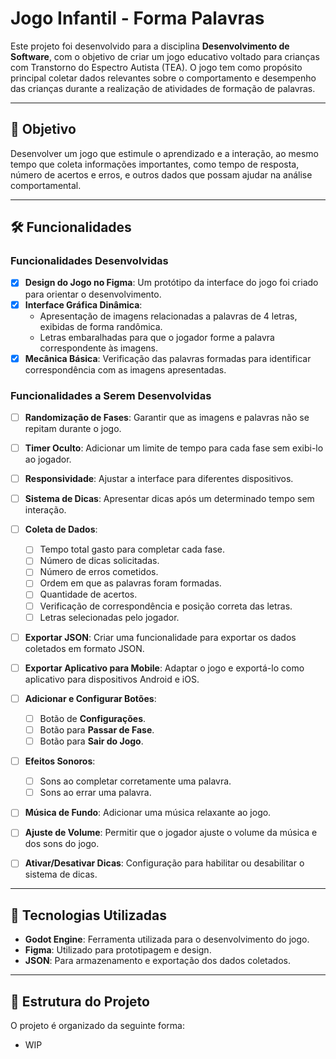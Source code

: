 # Jogo Infantil - Forma Palavras

Este projeto foi desenvolvido para a disciplina **Desenvolvimento de Software**, com o objetivo de criar um jogo educativo voltado para crianças com Transtorno do Espectro Autista (TEA). O jogo tem como propósito principal coletar dados relevantes sobre o comportamento e desempenho das crianças durante a realização de atividades de formação de palavras.

---

## 🎯 Objetivo

Desenvolver um jogo que estimule o aprendizado e a interação, ao mesmo tempo que coleta informações importantes, como tempo de resposta, número de acertos e erros, e outros dados que possam ajudar na análise comportamental.

---

## 🛠️ Funcionalidades

### Funcionalidades Desenvolvidas
- [x] **Design do Jogo no Figma**: Um protótipo da interface do jogo foi criado para orientar o desenvolvimento.
- [x] **Interface Gráfica Dinâmica**: 
  - Apresentação de imagens relacionadas a palavras de 4 letras, exibidas de forma randômica.
  - Letras embaralhadas para que o jogador forme a palavra correspondente às imagens.
- [x] **Mecânica Básica**: Verificação das palavras formadas para identificar correspondência com as imagens apresentadas.

### Funcionalidades a Serem Desenvolvidas
- [ ] **Randomização de Fases**: Garantir que as imagens e palavras não se repitam durante o jogo.
- [ ] **Timer Oculto**: Adicionar um limite de tempo para cada fase sem exibi-lo ao jogador.
- [ ] **Responsividade**: Ajustar a interface para diferentes dispositivos.
- [ ] **Sistema de Dicas**: Apresentar dicas após um determinado tempo sem interação.
- [ ] **Coleta de Dados**:
  - [ ] Tempo total gasto para completar cada fase.
  - [ ] Número de dicas solicitadas.
  - [ ] Número de erros cometidos.
  - [ ] Ordem em que as palavras foram formadas.
  - [ ] Quantidade de acertos.
  - [ ] Verificação de correspondência e posição correta das letras.
  - [ ] Letras selecionadas pelo jogador.
- [ ] **Exportar JSON**: Criar uma funcionalidade para exportar os dados coletados em formato JSON.
- [ ] **Exportar Aplicativo para Mobile**: Adaptar o jogo e exportá-lo como aplicativo para dispositivos Android e iOS.
- [ ] **Adicionar e Configurar Botões**:
  - [ ] Botão de **Configurações**.
  - [ ] Botão para **Passar de Fase**.
  - [ ] Botão para **Sair do Jogo**.
- [ ] **Efeitos Sonoros**:
  - [ ] Sons ao completar corretamente uma palavra.
  - [ ] Sons ao errar uma palavra.
- [ ] **Música de Fundo**: Adicionar uma música relaxante ao jogo.
- [ ] **Ajuste de Volume**: Permitir que o jogador ajuste o volume da música e dos sons do jogo.
- [ ] **Ativar/Desativar Dicas**: Configuração para habilitar ou desabilitar o sistema de dicas.


---

## 🚀 Tecnologias Utilizadas

- **Godot Engine**: Ferramenta utilizada para o desenvolvimento do jogo.
- **Figma**: Utilizado para prototipagem e design.
- **JSON**: Para armazenamento e exportação dos dados coletados.

---

## 📌 Estrutura do Projeto

O projeto é organizado da seguinte forma:

- WIP
